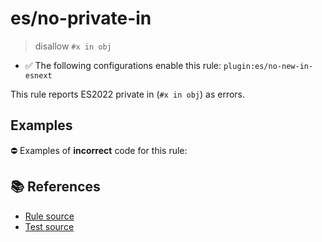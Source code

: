 # es/no-private-in
> disallow `#x in obj`

- ✅ The following configurations enable this rule: `plugin:es/no-new-in-esnext`

This rule reports ES2022 private in (`#x in obj`) as errors.

## Examples

⛔ Examples of **incorrect** code for this rule:

<eslint-playground type="bad" code="/*eslint es/no-private-in: error */
class A {
    #x;
    fn () {
        var hasX = #x in obj;
    }
}
" />

## 📚 References

- [Rule source](https://github.com/mysticatea/eslint-plugin-es/blob/v4.1.0/lib/rules/no-private-in.js)
- [Test source](https://github.com/mysticatea/eslint-plugin-es/blob/v4.1.0/tests/lib/rules/no-private-in.js)
